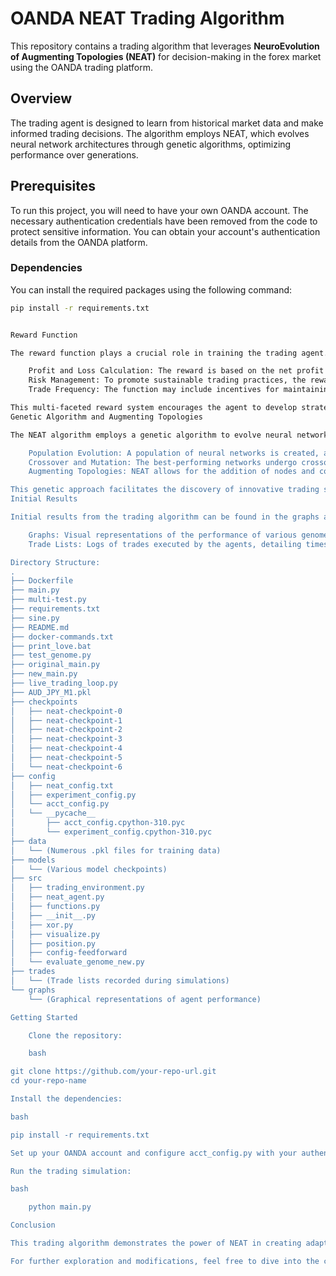 # OANDA NEAT Trading Algorithm

This repository contains a trading algorithm that leverages **NeuroEvolution of Augmenting Topologies (NEAT)** for decision-making in the forex market using the OANDA trading platform.

## Overview

The trading agent is designed to learn from historical market data and make informed trading decisions. The algorithm employs NEAT, which evolves neural network architectures through genetic algorithms, optimizing performance over generations.

## Prerequisites

To run this project, you will need to have your own OANDA account. The necessary authentication credentials have been removed from the code to protect sensitive information. You can obtain your account's authentication details from the OANDA platform.

### Dependencies

You can install the required packages using the following command:

```bash
pip install -r requirements.txt


Reward Function

The reward function plays a crucial role in training the trading agent. It is designed to encourage profitable trading behavior while penalizing losses. The key components of the reward function include:

    Profit and Loss Calculation: The reward is based on the net profit or loss from trades executed by the agent. A positive reward is given for profitable trades, while losses incur a penalty.
    Risk Management: To promote sustainable trading practices, the reward function also considers risk exposure, rewarding the agent for maintaining a balanced portfolio.
    Trade Frequency: The function may include incentives for maintaining an optimal trade frequency, preventing overtrading or underutilization of capital.

This multi-faceted reward system encourages the agent to develop strategies that balance profit generation and risk management.
Genetic Algorithm and Augmenting Topologies

The NEAT algorithm employs a genetic algorithm to evolve neural network topologies, allowing for dynamic adjustments to the network's architecture based on performance. Key aspects of this approach include:

    Population Evolution: A population of neural networks is created, and their performance is evaluated based on the reward function.
    Crossover and Mutation: The best-performing networks undergo crossover and mutation to create new offspring networks, promoting diversity in strategies.
    Augmenting Topologies: NEAT allows for the addition of nodes and connections during the evolution process, enabling the architecture to adapt and optimize itself for changing market conditions.

This genetic approach facilitates the discovery of innovative trading strategies that may not be possible with static neural network designs.
Initial Results

Initial results from the trading algorithm can be found in the graphs and trades directories. Here you will find:

    Graphs: Visual representations of the performance of various genome agents over time.
    Trade Lists: Logs of trades executed by the agents, detailing timestamps, trade directions, and profit/loss outcomes.

Directory Structure:
.
├── Dockerfile
├── main.py
├── multi-test.py
├── requirements.txt
├── sine.py
├── README.md
├── docker-commands.txt
├── print_love.bat
├── test_genome.py
├── original_main.py
├── new_main.py
├── live_trading_loop.py
├── AUD_JPY_M1.pkl
├── checkpoints
│   ├── neat-checkpoint-0
│   ├── neat-checkpoint-1
│   ├── neat-checkpoint-2
│   ├── neat-checkpoint-3
│   ├── neat-checkpoint-4
│   ├── neat-checkpoint-5
│   └── neat-checkpoint-6
├── config
│   ├── neat_config.txt
│   ├── experiment_config.py
│   └── acct_config.py
│   └── __pycache__
│       ├── acct_config.cpython-310.pyc
│       └── experiment_config.cpython-310.pyc
├── data
│   └── (Numerous .pkl files for training data)
├── models
│   └── (Various model checkpoints)
├── src
│   ├── trading_environment.py
│   ├── neat_agent.py
│   ├── functions.py
│   ├── __init__.py
│   ├── xor.py
│   ├── visualize.py
│   ├── position.py
│   ├── config-feedforward
│   └── evaluate_genome_new.py
├── trades
│   └── (Trade lists recorded during simulations)
└── graphs
    └── (Graphical representations of agent performance)

Getting Started

    Clone the repository:

    bash

git clone https://github.com/your-repo-url.git
cd your-repo-name

Install the dependencies:

bash

pip install -r requirements.txt

Set up your OANDA account and configure acct_config.py with your authentication details.

Run the trading simulation:

bash

    python main.py

Conclusion

This trading algorithm demonstrates the power of NEAT in creating adaptive trading strategies in the forex market. The combination of dynamic neural network topologies and a robust reward function aims to optimize trading performance over time.

For further exploration and modifications, feel free to dive into the code and experiment with different configurations and parameters.
